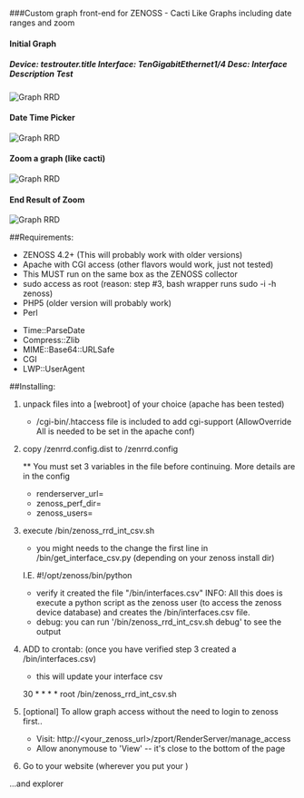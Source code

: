 ###Custom graph front-end for ZENOSS - Cacti Like Graphs including date ranges and zoom

#### Initial Graph
##### Device: testrouter.title   Interface: TenGigabitEthernet1/4   Desc: Interface Description Test
![Graph RRD](https://raw.github.com/ljunkie/zenrrd/master/screenshots/zenrrd_graph1.png)

#### Date Time Picker
![Graph RRD](https://raw.github.com/ljunkie/zenrrd/master/screenshots/zenrrd_graph_datetimepicker.png)

#### Zoom a graph (like cacti)
![Graph RRD](https://raw.github.com/ljunkie/zenrrd/master/screenshots/zenrrd_graph_zoom1.png)

#### End Result of Zoom
![Graph RRD](https://raw.github.com/ljunkie/zenrrd/master/screenshots/zenrrd_graph_zoom2.png)


##Requirements:

 * ZENOSS 4.2+ (This will probably work with older versions)
 * Apache with CGI access (other flavors would work, just not tested)
 * This MUST run on the same box as the ZENOSS collector
 * sudo access as root (reason: step #3, bash wrapper runs sudo -i -h zenoss) 
 * PHP5 (older version will probably work)
 * Perl
  - Time::ParseDate
  - Compress::Zlib
  - MIME::Base64::URLSafe
  - CGI
  - LWP::UserAgent

##Installing: 

1) unpack files into a [webroot] of your choice (apache has been tested)
   * <webroot>/cgi-bin/.htaccess file is included to add cgi-support 
     (AllowOverride All is needed to be set in the apache conf)

2) copy <webroot>/zenrrd.config.dist to <webroot>/zenrrd.config
   
   ** You must set 3 variables in the file before continuing. More details are in the config
   -   renderserver_url=
   -   zenoss_perf_dir=
   -   zenoss_users=
   
3) execute <webroot>/bin/zenoss_rrd_int_csv.sh
   - you might needs to the change the first line in <webroot>/bin/get_interface_csv.py  (depending on your zenoss install dir)
  
   I.E. #!/opt/zenoss/bin/python  

   - verify it created the file "<webroot>/bin/interfaces.csv"
      INFO: All this does is execute a python script as the zenoss user (to access the zenoss device database)
            and creates the <webroot>/bin/interfaces.csv file.
  
   * debug: you can run '<webroot>/bin/zenoss_rrd_int_csv.sh debug'  to see the output

4) ADD to crontab: (once you have verified step 3 created a <webroot>/bin/interfaces.csv)
    * this will update your interface csv
    
    30 * * * * root <webroot>/bin/zenoss_rrd_int_csv.sh

5) [optional] To allow graph access without the need to login to zenoss first..
     * Visit: http://<your_zenoss_url>/zport/RenderServer/manage_access
     * Allow anonymouse to 'View' -- it's close to the bottom of the page

6) Go to your website (wherever you put your <webroot>)

 ...and explorer

 
